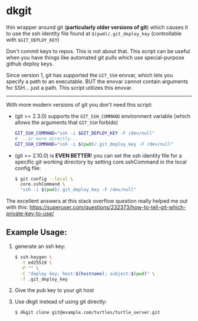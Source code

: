 # dkgit

thin wrapper around git (**particularly older versions of git**) which causes it to use the ssh identity file found at `$(pwd)/.git_deploy_key` (controllable with `$GIT_DEPLOY_KEY`)

Don't commit keys to repos. This is not about that. This script can be useful when you have things like automated git pulls which use special-purpose github deploy keys.

Since version 1, git has supported the `GIT_SSH` envvar, which lets you specify a path to an executable. BUT the envvar cannot contain arguments for SSH... just a path. This script utilizes this envvar.

---

With more modern versions of git you don't need this script:

* (git >= 2.3.0) supports the `GIT_SSH_COMMAND` environment variable (which allows the arguments that `GIT_SSH` forbids)

    ```sh
    GIT_SSH_COMMAND="ssh -i $GIT_DEPLOY_KEY -F /dev/null"
    # ...or more directly...
    GIT_SSH_COMMAND="ssh -i $(pwd)/.git_deploy_key -F /dev/null"
    ```

* (git >= 2.10.0) is **EVEN BETTER**! you can set the ssh identity file for a specific git working directory by setting core.sshCommand in the local config file:

    ```sh
    $ git config --local \
      core.sshCommand \
      "ssh -i $(pwd)/.git_deploy_key -F /dev/null"
    ```

The excellent answers at this stack overflow question really helped me out with this: <https://superuser.com/questions/232373/how-to-tell-git-which-private-key-to-use/>


## Example Usage:

1. generate an ssh key:

    ```sh
    $ ssh-keygen \
      -t ed25519 \
      -P "" \
      -C "deploy key; host:$(hostname); subject:$(pwd)" \
      -f .git_deploy_key
    ```

2. Give the pub key to your git host

3. Use dkgit instead of using git directly:

    ```sh
    $ dkgit clone git@example.com/turtles/turtle_server.git
    ```
